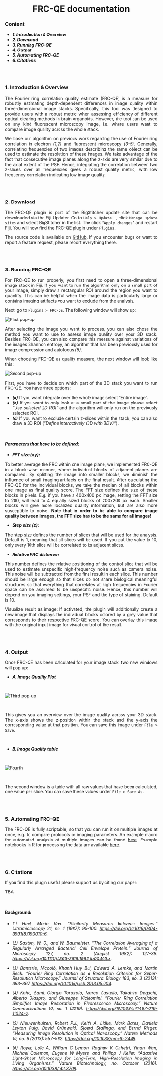 
<div align="center">

# FRC-QE documentation

</div>

### Content

* _**1.	Introduction & Overview**_
* _**2.	Download**_
* _**3.	Running FRC-QE**_
* _**4. Output**_
* _**5.	Automating FRC-QE**_
* _**6.	Citations**_
<br />
<br />

<div style="text-align: justify">
 
### 1.	Introduction & Overview

The Fourier ring correlation quality estimate (FRC-QE) is a measure for robustly estimating depth-dependent differences in image quality within three-dimensional image stacks. Specifically, this tool was designed to provide users with a robust metric when assessing efficiency of different optical clearing methods in brain organoids. However, the tool can be used on any kind fluorescent microscopy image, i.e. where users want to compare image quality across the whole stack.

We base our algorithm on previous work regarding the use of Fourier ring correlation in electron _(1,2)_ and fluorescent microscopy _(3-5)_. Generally, correlating frequencies of two images describing the same object can be used to estimate the resolution of these images. We take advantage of the fact that consecutive image planes along the z-axis are very similar due to the axial extent of the PSF. Hence, integrating the correlation between two z-slices over all frequencies gives a robust quality metric, with low frequency correlation indicating low image quality.

<br />
<br />

### 2.	Download

The FRC-QE plugin is part of the BigStitcher update site that can be downloaded via the Fiji Updater. Go to ```Help > Update …```, click ```Manage update sites``` and select BigStitcher in the list. The click ```“Apply changes”``` and restart Fiji. You will now find the FRC-QE plugin under ```Plugins```.

The source code is available on [GitHub](https://github.com/PreibischLab/quality-estimation). If you encounter bugs or want to report a feature request, please report everything there.

<br />
<br />

### 3.	Running FRC-QE

For FRC-QE to run properly, you first need to open a three-dimensional image stack in Fiji.
If you want to run the algorithm only on a small part of your image, simply draw a rectangular ROI around the region you want to quantify. This can be helpful when the image data is particularly large or contains imaging artifacts you want to exclude from the analysis.


Next, go to ```Plugins > FRC-QE```. The following window will show up:

![First pop-up](https://github.com/PreibischLab/FRC-QE/blob/master/screenshots/image_1.png)

After selecting the image you want to process, you can also chose the method you want to use to assess image quality over your 3D stack. Besides FRC-QE, you can also compare this measure against variations of the images Shannon entropy, an algorithm that has been previously used for image compression and autofocus _(6)_. 

When choosing FRC-QE as quality measure, the next window will look like this:

 
![Second pop-up](https://github.com/PreibischLab/FRC-QE/blob/master/screenshots/image_2.png)

First, you have to decide on which part of the 3D stack you want to run FRC-QE. You have three options:

* _**(a)**_	If you want integrate over the whole image select “Entire image”. 
* _**(b)**_	If you want to only look at a small part of the image please select _“Use selected 2D ROI”_ and the algorithm will only run on the previously selected ROI.
* _**(c)**_	If you want to exclude certain z-slices within the stack, you can also draw a 3D ROI (_“Define interactively (3D with BDV)”_).

<br />

#### _Parameters that have to be defined:_

* _**FFT size (xy):**_

To better average the FRC within one image plane, we implemented FRC-QE in a block-wise manner, where individual blocks of adjacent planes are compared. By splitting the image into smaller blocks, we diminish the influence of small imaging artifacts on the final result. After calculating the FRC-QE for the individual blocks, we take the median of all blocks within one image as final quality score. The FFT size defines the size of these blocks in pixels. E.g. if you have a 400x400 px image, setting the FFT size to 200, will lead to 4 equally sized blocks of 200x200 px each. Smaller blocks will give more localized quality 
information, but are also more susceptible to noise. 
**Note that in order to be able to compare image quality between images, the FFT size has to be the same for all images!**

* _**Step size (z):**_

The step size defines the number of slices that will be used for the analysis. Default is 1, meaning that all slices will be used. If you put the value to 10, only every 10th slice will be correlated to its adjacent slices.

* _**Relative FRC distance:**_

This number defines the relative positioning of the control slice that will be used to estimate unspecific high-frequency noise such as camera noise. This noise will be subtracted from the final result in each slice. This number should be large enough so that slices do not share biological meaningful structures so that everything that correlates at high frequencies in Fourier space can be assumed to be unspecific noise. Hence, this number will depend on you imaging settings, your PSF and the type of staining. Default is 10.

Visualize result as image:
If activated, the plugin will additionally create a new image that displays the individual blocks colored by a grey value that corresponds to their respective FRC-QE score. You can overlay this image with the original input image for visual control of the result. 

<br />
<br />

### 4. Output

Once FRC-QE has been calculated for your image stack, two new windows will pop up:

* _**A.	Image Quality Plot**_

<br />

![Third pop-up](https://github.com/PreibischLab/FRC-QE/blob/master/screenshots/image_3.png)

<br />

This gives you an overview over the image quality across your 3D stack. The x-axis shows the z-position within the stack and the y-axis the corresponding value at that position. You can save this image under ```File > Save```.

<br />

* _**B.	Image Quality table**_

<br />

![Fourth](https://github.com/PreibischLab/FRC-QE/blob/master/screenshots/image_4.png)


<br />

The second window is a table with all raw values that have been calculated, one value per slice. You can save these values under ```File > Save As```.

<br />
<br />

### 5.	Automating FRC-QE

The FRC-QE is fully scriptable, so that you can run it on multiple images at once, e.g. to compare protocols or imaging parameters. An example macro for automated analysis of multiple images can be found [here](https://github.com/PreibischLab/FRC-QE/blob/master/FRC-QE_automated_macro.ijm). Example notebooks in R for processing the data are available [here](https://github.com/PreibischLab/FRC-QE/tree/master/analysis_scripts).

<br />
<br />

### 6.	Citations

If you find this plugin useful please support us by citing our paper:
<br />

TBA

<br />

#### Background:

* *(1) Heel, Marin Van. “Similarity Measures between Images.” Ultramicroscopy 21, no. 1 (1987): 95–100. https://doi.org/10.1016/0304-3991(87)90010-6.*

* *(2) Saxton, W. O., and W. Baumeister. “The Correlation Averaging of a Regularly Arranged Bacterial Cell Envelope Protein.” Journal of Microscopy 127, no. 2 (August 1982): 127–38. https://doi.org/10.1111/j.1365-2818.1982.tb00405.x.*


* *(3) Banterle, Niccolò, Khanh Huy Bui, Edward A. Lemke, and Martin Beck. “Fourier Ring Correlation as a Resolution Criterion for Super-Resolution Microscopy.” Journal of Structural Biology 183, no. 3 (2013): 363–367. https://doi.org/10.1016/j.jsb.2013.05.004.*

* *(4) Koho, Sami, Giorgio Tortarolo, Marco Castello, Takahiro Deguchi, Alberto Diaspro, and Giuseppe Vicidomini. “Fourier Ring Correlation Simplifies Image Restoration in Fluorescence Microscopy.” Nature Communications 10, no. 1 (2019). https://doi.org/10.1038/s41467-019-11024-z.*

* *(5) Nieuwenhuizen, Robert P.J., Keith A. Lidke, Mark Bates, Daniela Leyton Puig, David Grünwald, Sjoerd Stallinga, and Bernd Rieger. “Measuring Image Resolution in Optical Nanoscopy.” Nature Methods 10, no. 6 (2013): 557–562. https://doi.org/10.1038/nmeth.2448.*

* *(6) Royer, Loïc A, William C Lemon, Raghav K Chhetri, Yinan Wan, Michael Coleman, Eugene W Myers, and Philipp J Keller. “Adaptive Light-Sheet Microscopy for Long-Term, High-Resolution Imaging in Living Organisms.” Nature Biotechnology, no. October (2016). https://doi.org/10.1038/nbt.3708.*


</div>
